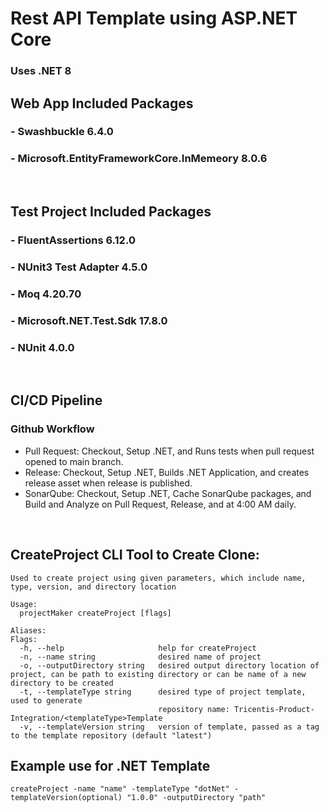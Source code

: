 # Rest API Template using ASP.NET Core


### Uses .NET 8

## Web App Included Packages
### - Swashbuckle 6.4.0
### - Microsoft.EntityFrameworkCore.InMemeory 8.0.6

<br/>

## Test Project Included Packages
### - FluentAssertions 6.12.0
### - NUnit3 Test Adapter 4.5.0
### - Moq 4.20.70
### - Microsoft.NET.Test.Sdk 17.8.0
### - NUnit 4.0.0

<br/>

## CI/CD Pipeline
### Github Workflow
 - Pull Request: Checkout, Setup .NET, and Runs tests when pull request opened to main branch.
 - Release: Checkout, Setup .NET, Builds .NET Application, and creates release asset when release is published.
 - SonarQube: Checkout, Setup .NET, Cache SonarQube packages, and Build and Analyze on Pull Request, Release, and at 4:00 AM daily.

<br/>

## CreateProject CLI Tool to Create Clone:
```
Used to create project using given parameters, which include name, type, version, and directory location

Usage:
  projectMaker createProject [flags]

Aliases:
Flags:
  -h, --help                     help for createProject
  -n, --name string              desired name of project
  -o, --outputDirectory string   desired output directory location of project, can be path to existing directory or can be name of a new directory to be created
  -t, --templateType string      desired type of project template, used to generate
                                 repository name: Tricentis-Product-Integration/<templateType>Template
  -v, --templateVersion string   version of template, passed as a tag to the template repository (default "latest")
```

## Example use for .NET Template
```
createProject -name "name" -templateType "dotNet" -templateVersion(optional) "1.0.0" -outputDirectory "path"
```
